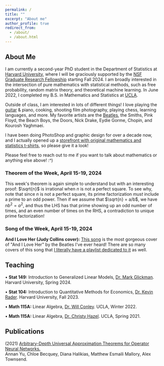 ```yaml
---
permalink: /
title: ""
excerpt: "About me"
author_profile: true
redirect_from: 
  - /about/
  - /about.html
---
```

## About Me

I am currently a second-year PhD student in the Department of Statistics at [Harvard University](https://statistics.fas.harvard.edu/), where I will be graciously supported by the [NSF Graduate Research Fellowship](https://www.nsfgrfp.org/) starting Fall 2024. I am broadly interested in the intersection of pure mathematics with statistical methods, such as free probability, random matrix theory, and theoretical machine learning. In June 2022, I completed my B.S. in Mathematics and Statistics at [UCLA](https://ww3.math.ucla.edu/).

Outside of class, I am interested in lots of different things! I love playing the [guitar](https://mattesmaili.github.io/files/guitar.png) & piano, cooking, shooting film photography, playing chess, learning languages, and more. My favorite artists are the [Beatles](https://open.spotify.com/playlist/07ZKf7841juhmGlI6LMfBd?si=4511ac89f1d14618), the Smiths, Pink Floyd, the Beach Boys, the Doors, Nick Drake, Eydie Gorme, Chopin, and Kourosh Yaghmaei.

I have been doing PhotoShop and graphic design for over a decade now, and I actually opened up a [storefront with original mathematics and statistics t-shirts](https://www.teepublic.com/user/matthew-s-mathematics), so please give it a look!

Please feel free to reach out to me if you want to talk about mathematics or anything else above! :^)

### Theorem of the Week, April 15-19, 2024

This week's theorem is again simple to understand but with an interesting proof: $\sqrt{n}$ is irrational when $n$ is not a perfect square. To see why, note that since $n$ is not a perfect square, its prime factorization *must* include a prime to an odd power. Then if we assume that $\sqrt{n} = a/b$, we have $nb^2 = a^2$, and thus the LHS has that prime showing up an odd number of times, and an even number of times on the RHS, a contradiction to unique prime factorization!

### Song of the Week, April 15-19, 2024

**And I Love Her (Judy Collins cover):** [This song](https://open.spotify.com/track/4pfKv9x0LJulFEf84iZ99b?si=5f4ffd80ddec429e) is the most gorgeous cover of "And I Love Her" by the Beatles I've ever heard! There are so many covers of this song that [I literally have a playlist dedicated to it](https://open.spotify.com/playlist/3kdRk6a6ysetLo8wETS0ey?si=bb7c5546799f4888) as well.


## Teaching
• **Stat 149:** Introduction to Generalized Linear Models, [Dr. Mark Glickman](http://www.glicko.net/). Harvard University, Spring 2024.

• **Stat 104:** Introduction to Quantitative Methods for Economics, [Dr. Kevin Rader](https://statistics.fas.harvard.edu/people/kevin-rader). Harvard University, Fall 2023.

• **Math 115A:** Linear Algebra, [Dr. Will Conley](https://www.math.ucla.edu/~wconley/). UCLA, Winter 2022.

• **Math 115A:** Linear Algebra, [Dr. Christy Hazel](https://christyhazel.github.io/). UCLA, Spring 2021.

## Publications

(2021) [Arbitrary-Depth Universal Approximation Theorems for Operator Neural Networks.](https://arxiv.org/abs/2109.11354)  
Annan Yu, Chloe Becquey, Diana Halikias, Matthew Esmaili Mallory, Alex Townsend.

